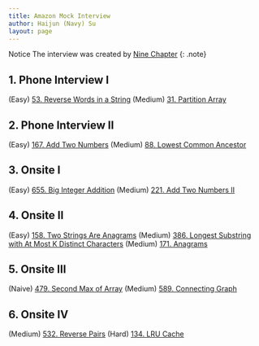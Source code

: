 ```yaml
---
title: Amazon Mock Interview
author: Haijun (Navy) Su
layout: page
---
```


<i class="fa fa-info-circle" aria-hidden="true"></i> Notice
The interview was created by [Nine Chapter](https://www.jiuzhang.com/)
{: .note}

## 1. Phone Interview I
(Easy) [53. Reverse Words in a String](https://www.lintcode.com/problem/reverse-words-in-a-string)
(Medium) [31. Partition Array](https://www.lintcode.com/en/problem/partition-array)

## 2. Phone Interview II
(Easy) [167. Add Two Numbers](https://www.lintcode.com/en/problem/add-two-numbers)
(Medium) [88. Lowest Common Ancestor](https://www.lintcode.com/en/problem/lowest-common-ancestor/)

## 3. Onsite I
(Easy) [655. Big Integer Addition](https://www.lintcode.com/en/problem/big-integer-addition/)
(Medium) [221. Add Two Numbers II](https://www.lintcode.com/en/problem/add-two-numbers-ii/)

## 4. Onsite II
(Easy) [158. Two Strings Are Anagrams](https://www.lintcode.com/en/problem/two-strings-are-anagrams/)
(Medium) [386. Longest Substring with At Most K Distinct Characters](https://www.lintcode.com/en/problem/longest-substring-with-at-most-k-distinct-characters/)
(Medium) [171. Anagrams](https://www.lintcode.com/en/problem/anagrams/)

## 5. Onsite III
(Naive) [479. Second Max of Array](https://www.lintcode.com/en/problem/second-max-of-array/)
(Medium) [589. Connecting Graph](https://www.lintcode.com/en/problem/connecting-graph/)

## 6. Onsite IV
(Medium) [532. Reverse Pairs](https://www.lintcode.com/en/problem/reverse-pairs/)
(Hard) [134. LRU Cache](https://www.lintcode.com/en/problem/lru-cache/)

